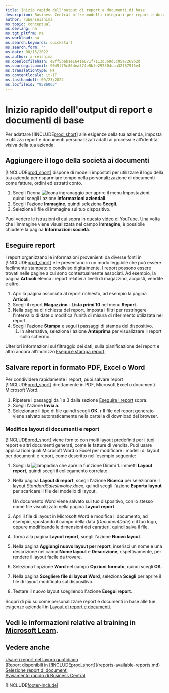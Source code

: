 ```yaml
---
title: Inizio rapido dell'output di report e documenti di base
description: Business Central offre modelli integrati per report e documenti, con molte opzioni di personalizzazione per adattarli alle esigenze della tua azienda.
author: rubenseishima
ms.topic: conceptual
ms.devlang: na
ms.tgt_pltfrm: na
ms.workload: na
ms.search.keywords: quickstart
ms.search.form: ''
ms.date: 08/15/2022
ms.author: a-reishima
ms.openlocfilehash: e2ff5bab1e1641e071f7113d369d5c05a7269b2d
ms.sourcegitcommit: 9049f75c86dea374e5bfe297304caa32f579f6e4
ms.translationtype: HT
ms.contentlocale: it-IT
ms.lasthandoff: 09/23/2022
ms.locfileid: "9586065"
---
```

# <a name="basic-reports-and-documents-output-quick-start"></a>Inizio rapido dell'output di report e documenti di base

Per adattare [!INCLUDE[prod_short](includes/prod_short.md)] alle esigenze della tua azienda, imposta e utilizza report e documenti personalizzati adatti ai processi e all'identità visiva della tua azienda.

## <a name="add-your-company-logo-to-documents"></a>Aggiungere il logo della società ai documenti

[!INCLUDE[prod_short](includes/prod_short.md)] dispone di modelli impostati per utilizzare il logo della tua azienda per risparmiare tempo nella personalizzazione di documenti come fatture, ordini ed estratti conto.

1. Scegli l'icona ![Icona ingranaggio per aprire il menu Impostazioni.](media/ui-experience/settings_icon_small.png) quindi scegli l'azione **Informazioni aziendali**.
2. Scegli l'azione **Immagine**, quindi seleziona **Scegli**.
3. Seleziona il file di immagine sul tuo dispositivo.

Puoi vedere le istruzioni di cui sopra in [questo video di YouTube](https://www.youtube.com/watch?v=AatXbKF1NGg). Una volta che l'immagine viene visualizzata nel campo **Immagine**, è possibile chiudere la pagina **Informazioni società**.

## <a name="run-reports"></a>Eseguire report

I report organizzano le informazioni provenienti da diverse fonti in [!INCLUDE[prod_short](includes/prod_short.md)] e le presentano in un modo leggibile che può essere facilmente stampato o condiviso digitalmente. I report possono essere trovati nelle pagine a cui sono contestualmente associati. Ad esempio, la pagina **Articoli** elenca i report relativi a livelli di magazzino, acquisti, vendite e altro.

1. Apri la pagina associata al report richiesto, ad esempio la pagina **Articoli**.
2. Scegli il report **Magazzino - Lista primi 10** nel menu **Report**.
3. Nella pagina di richiesta del report, imposta i filtri per restringere l'intervallo di date o modifica l'unità di misura di riferimento utilizzata nel report.
4. Scegli l'azione **Stampa** e segui i passaggi di stampa del dispositivo.
    1. In alternativa, seleziona l'azione **Anteprima** per visualizzare il report sullo schermo.

Ulteriori informazioni sul filtraggio dei dati, sulla pianificazione dei report e altro ancora all'indirizzo [Esegui e stampa report](ui-work-report.md).

## <a name="save-reports-as-pdf-excel-or-word-documents"></a>Salvare report in formato PDF, Excel o Word

Per condividere rapidamente i report, puoi salvare report [!INCLUDE[prod_short](includes/prod_short.md)] direttamente in PDF, Microsoft Excel o documenti Microsoft Word.

1. Ripetere i passaggi da 1 a 3 dalla sezione [Eseguire i report](#run-reports) sopra.
2. Scegli l'azione **Invia a**.
3. Selezionare il tipo di file quindi scegli **OK**.
r Il file del report generato viene salvato automaticamente nella cartella di download del browser.

### <a name="change-report-and-document-layouts"></a>Modifica layout di documenti e report

[!INCLUDE[prod_short](includes/prod_short.md)] viene fornito con molti layout predefiniti per i tuoi report e altri documenti generati, come le fatture di vendita. Puoi usare applicazioni quali Microsoft Word o Excel per modificare i modelli di layout per documenti e report, come descritto nell'esempio seguente:

1. Scegli la ![lampadina che apre la funzione Dimmi 1](media/ui-search/search_small.png "Dimmi cosa vuoi fare"). immetti **Layout report**, quindi scegli il collegamento correlato.
2. Nella pagina **Layout di report**, scegli l'azione **Ricerca** per selezionare il layout *StandardSalesInvoice.docx*, quindi scegli l'azione **Esporta layout** per scaricare il file del modello di layout.

    Un documento Word viene salvato sul tuo dispositivo, con lo stesso nome file visualizzato nella pagina **Layout report**.
3. Apri il file di layout in Microsoft Word e modifica il documento, ad esempio, spostando il campo della data (*DocumentDate*) o il tuo logo, oppure modificando le dimensioni dei caratteri, quindi salva il file.
4. Torna alla pagina **Layout report**, scegli l'azione **Nuovo layout**.
5. Nella pagina **Aggiungi nuovo layout per report**, inserisci un nome e una descrizione nei campi **Nome layout** e **Descrizione**, rispettivamente, per rendere il layout facile da trovare.
6. Seleziona l'opzione **Word** nel campo **Opzioni formato**, quindi scegli **OK**.
7. Nella pagina **Scegliere file di layout Word**, seleziona **Scegli** per aprire il file di layout modificato sul dispositivo.
8. Testare il nuovo layout scegliendo l'azione **Esegui report**.

Scopri di più su come personalizzare report e documenti in base alle tue esigenze aziendali in [Layout di report e documenti](ui-manage-report-layouts.md).

## <a name="see-related-training-at-microsoft-learn"></a>Vedi le informazioni relative al training in [Microsoft Learn](/learn/modules/work-with-reports/).

## <a name="see-also"></a>Vedere anche

[Usare i report nel lavoro quotidiano](reports-use-reports.md)  
[Report disponibili in [!INCLUDE[prod_short](includes/prod_short.md)]](reports-available-reports.md)  
[Selezione report di documenti](across-report-selections.md)  
[Avviamento rapido di Business Central](quick-start-business-central.md)  

[!INCLUDE[footer-include](includes/footer-banner.md)]
